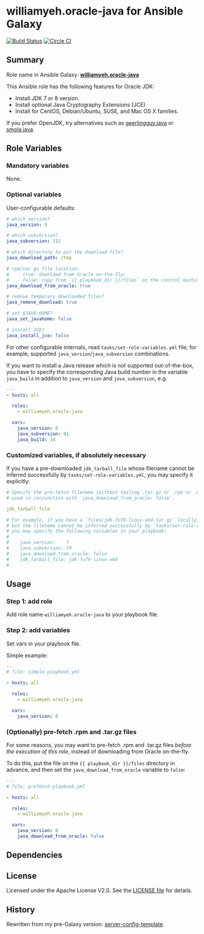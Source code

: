 
williamyeh.oracle-java for Ansible Galaxy
============

[![Build Status](https://travis-ci.org/William-Yeh/ansible-oracle-java.svg?branch=master)](https://travis-ci.org/William-Yeh/ansible-oracle-java) [![Circle CI](https://circleci.com/gh/William-Yeh/ansible-oracle-java.svg?style=shield)](https://circleci.com/gh/William-Yeh/ansible-oracle-java)

## Summary

Role name in Ansible Galaxy: **[williamyeh.oracle-java](https://galaxy.ansible.com/williamyeh/oracle-java/)**

This Ansible role has the following features for Oracle JDK:

 - Install JDK 7 or 8 version.
 - Install optional Java Cryptography Extensions (JCE)
 - Install for CentOS, Debian/Ubuntu, SUSE, and Mac OS X families.

If you prefer OpenJDK, try alternatives such as [geerlingguy.java](https://galaxy.ansible.com/geerlingguy/java/) or [smola.java](https://galaxy.ansible.com/smola/java/).


## Role Variables

### Mandatory variables

None.

### Optional variables


User-configurable defaults:

```yaml
# which version?
java_version: 8

# which subversion?
java_subversion: 111

# which directory to put the download file?
java_download_path: /tmp

# rpm/tar.gz file location:
#   - true: download from Oracle on-the-fly;
#   - false: copy from `{{ playbook_dir }}/files` on the control machine.
java_download_from_oracle: true

# remove temporary downloaded files?
java_remove_download: true

# set $JAVA_HOME?
java_set_javahome: false

# install JCE?
java_install_jce: false
```

For other configurable internals, read `tasks/set-role-variables.yml` file; for example, supported `java_version`/`java_subversion` combinations.

If you want to install a Java release which is not supported out-of-the-box, you have to specify the corresponding Java build number in the variable `java_build` in addition to `java_version` and `java_subversion`, e.g.
```yaml
---
- hosts: all

  roles:
    - williamyeh.oracle-java

  vars:
    java_version: 8
    java_subversion: 91
    java_build: 14
```


### Customized variables, if absolutely necessary

If you have a pre-downloaded `jdk_tarball_file` whose filename cannot be inferred successfully by `tasks/set-role-variables.yml`, you may specify it explicitly: 

```yaml
# Specify the pre-fetch filename (without tailing .tar.gz or .rpm or .dmg);
# used in conjunction with `java_download_from_oracle: false`.

jdk_tarball_file

# For example, if you have a `files/jdk-7u79-linux-x64.tar.gz` locally,
# but the filename cannot be inferred successfully by `tasks/set-role-variables.yml`,
# you may specify the following variables in your playbook:
#
#    java_version:    7
#    java_subversion: 79
#    java_download_from_oracle: false
#    jdk_tarball_file: jdk-7u79-linux-x64
#
```


## Usage


### Step 1: add role

Add role name `williamyeh.oracle-java` to your playbook file.


### Step 2: add variables

Set vars in your playbook file.

Simple example:

```yaml
---
# file: simple-playbook.yml

- hosts: all

  roles:
    - williamyeh.oracle-java

  vars:
    java_version: 8
```


### (Optionally) pre-fetch .rpm and .tar.gz files

For some reasons, you may want to pre-fetch .rpm and .tar.gz files *before the execution of this role*, instead of downloading from Oracle on-the-fly.

To do this, put the file on the `{{ playbook_dir }}/files` directory in advance, and then set the `java_download_from_oracle` variable to `false`:

```yaml
---
# file: prefetch-playbook.yml

- hosts: all

  roles:
    - williamyeh.oracle-java

  vars:
    java_version: 8
    java_download_from_oracle: false
```






## Dependencies


## License

Licensed under the Apache License V2.0. See the [LICENSE file](LICENSE) for details.


## History

Rewritten from my pre-Galaxy version: [server-config-template](https://github.com/William-Yeh/server-config-template).
